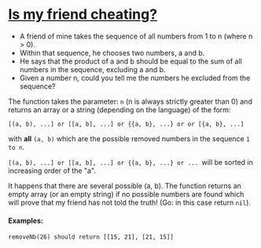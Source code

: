 # [Is my friend cheating?](https://www.codewars.com/kata/is-my-friend-cheating "https://www.codewars.com/kata/5547cc7dcad755e480000004")

- A friend of mine takes the sequence of all numbers from 1 to n (where n > 0).
- Within that sequence, he chooses two numbers, a and b.
- He says that the product of a and b should be equal to the sum of all numbers in the sequence, excluding a and b.
- Given a number n, could you tell me the numbers he excluded from the sequence?

The function takes the parameter: `n`
(n is always strictly greater than 0) and returns an array or a string (depending on the language) of the form:

```
[(a, b), ...] or [[a, b], ...] or {{a, b}, ...} or or [{a, b}, ...]
```

with **all** `(a, b)` which are the possible removed numbers in the sequence `1 to n`.

`[(a, b), ...] or [[a, b], ...] or {{a, b}, ...} or ... `will be sorted in increasing order of the "a".

It happens that there are several possible (a, b).
The function returns an empty array (or an empty string) if no possible numbers are found which will prove that my
friend has not told the truth! (Go: in this case return `nil`).

#### Examples:

```
removeNb(26) should return [[15, 21], [21, 15]]
```